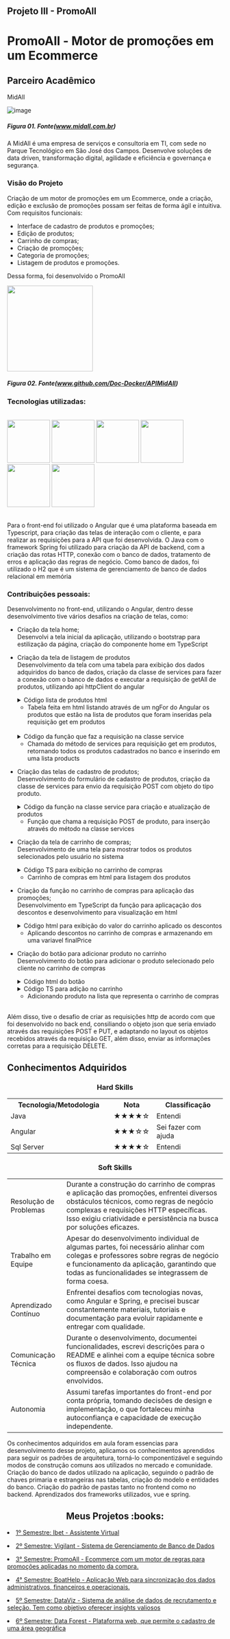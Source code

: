 ## Projeto III - PromoAll

# PromoAll - Motor de promoções em um Ecommerce

 ## Parceiro Acadêmico
MidAll</br>

![image](https://static.wixstatic.com/media/456d95_d8bfdcb4942b46c69950e9616742df4e~mv2.png/v1/fill/w_312,h_248,al_c,q_85,usm_0.66_1.00_0.01,enc_auto/Logo%20MidAll.png)
##### *Figura 01. Fonte(www.midall.com.br)*

A MidAll é uma empresa de serviços e consultoria em TI, com sede no Parque Tecnológico em São José dos Campos. Desenvolve soluções de data driven, transformação digital, agilidade e eficiência e governança e segurança.


### Visão do Projeto

Criação de um motor de promoções em um Ecommerce, onde a criação, edição e exclusão de promoções possam ser feitas de forma ágil e intuitiva. Com requisitos funcionais:
* Interface de cadastro de produtos e promoções;
* Edição de produtos;
* Carrinho de compras;
* Criação de promoções;
* Categoria de promoções;
* Listagem de produtos e promoções.


Dessa forma, foi desenvolvido o PromoAll

<img src ="https://github.com/Doc-Docker/APIMidAll/blob/main/Images/logo2promoall.png" width="200" height="200"/>

##### *Figura 02. Fonte(www.github.com/Doc-Docker/APIMidAll)*

### Tecnologias utilizadas:

<div style="display: inline_block"><br> 
 <img src="https://cdn.jsdelivr.net/gh/devicons/devicon/icons/java/java-original-wordmark.svg" width="100" height="100" />
 <img src="https://cdn.jsdelivr.net/gh/devicons/devicon/icons/microsoftsqlserver/microsoftsqlserver-plain-wordmark.svg"  width="100" height="100" />
 <img src="https://cdn.jsdelivr.net/gh/devicons/devicon/icons/spring/spring-original-wordmark.svg" width="100" height="100" />
 <img src="https://cdn.jsdelivr.net/gh/devicons/devicon/icons/angularjs/angularjs-original-wordmark.svg" width="100" height="100"  />
 <img src="https://cdn.jsdelivr.net/gh/devicons/devicon/icons/css3/css3-original-wordmark.svg" width="100" height="100" />
 <img src="https://cdn.jsdelivr.net/gh/devicons/devicon/icons/bootstrap/bootstrap-original-wordmark.svg" width="100" height="100" />
</div>

</br>

Para o front-end foi utilizado o Angular que é uma plataforma baseada em Typescript, para criação das telas de interação com o cliente, e para realizar as requisições para a API que foi desenvolvida. O Java com o framework Spring foi utilizado para criação da API de backend, com a criação das rotas HTTP, conexão com o banco de dados, tratamento de erros e aplicação das regras de negócio. Como banco de dados, foi utilizado o H2 que é um sistema de gerenciamento de banco de dados relacional em memória
         
         
### Contribuições pessoais:

Desenvolvimento no front-end, utilizando o Angular, dentro desse desenvolvimento tive vários desafios na criação de telas, como:
* Criação da tela home; </br>
   Desenvolvi a tela inicial da aplicação, utilizando o bootstrap para estilização da página, criação do componente home em TypeScript 
* Criação da tela de listagem de produtos</br>
   Desenvolvimento da tela com uma tabela para exibição dos dados adquiridos do banco de dados, criação da classe de services para fazer a conexão com o banco de dados e executar a requisição de getAll de produtos, utilizando api httpClient do angular
  
   <details>
     <summary>Código lista de produtos html</summary>
       
        
        <table class="table table-condensed table-hover">
                <thead>
                    <tr>
                        <th>ID</th>
                        <th>Name</th>
                        <th>Price</th>
                        <th>Description</th>
                        <th></th>
                        <th></th>
                        <th></th>
                    </tr>
                </thead>
                <tbody>
                    <tr *ngFor="let product of products">
                        <td>{{ product.id }}</td>
                        <td>{{ product.name }}</td>
                        <td>{{ product.price }}</td>
                        <td>{{ product.description }}</td>

                        <td>
                            <select class="form-control" type="number" [(ngModel)]="product.quantidade">
                                <option [value]="n" *ngFor="let n of lista" >
                                  <p>{{n}}</p>
                                </option>
                            </select>
                        </td>

                        <td>

                            <button class="btn btn-primary" routerLink="/products-form/{{ product.id }}">
                                <i class="fa fa-edit"></i>
                            </button>

                           

                        </td>

                        <td>
                            <button  class="btn btn-success" (click)="addProduct(product)" >
                                <i class="fa fa-plus"></i>
                            </button>
                        </td>

                        <td>
                            <button  class="btn btn-danger" (click)="preDelete(product)"
                                    data-toggle="modal" data-target="#deleteModal" >
                                <i class="fa fa-trash"></i>
                            </button>
                        </td>
                
                    </tr>
                </tbody>
            </table> 
    </details>
    
    * Tabela feita em html listando através de um ngFor do Angular os produtos que estão na lista de produtos que foram inseridas pela requisição get em produtos
     </br>
    <details >
     <summary>Código da função que faz a requisição na classe service</summary>
          
          
          
          ngOnInit(): void {
             this.service
               .getProducts()
               .subscribe( res => this.products = res )
           }
     
    
            
     </details>
     
     * Chamada do método de services para requisição get em produtos, retornando todos os produtos cadastrados no banco e inserindo em uma lista products


* Criação das telas de cadastro de produtos; </br>
   Desenvolvimento do formulário de cadastro de produtos, criação da classe de services para envio da requisição POST com objeto do tipo produto.
   
   <details>
      <summary>Código da função na classe service para criação e atualização de produtos </summary>
          
          * Método para envio de uma requisição POST para cadastrar produtos
          
          onSubmit(){

           if(this.id){
             this.service.update(this.id, this.product)
             .subscribe( res => {
               this.success = true;
               this.errors = null;
             }
             )
           }
           else{

             this.service
               .insert(this.product)
               .subscribe( res =>{
                 this.success = true;
                 this.errors = null;

               }, errorRes =>{
                 this.success = false;
                 this.errors = errorRes.error.errors

               }

               )
           }


         }
   </details>
   
   * Função que chama a requisição POST de produto, para inserção através do método na classe services
   
* Criação da tela de carrinho de compras;</br>
   Desenvolvimento de uma tela para mostrar todos os produtos selecionados pelo usuário no sistema
   
   <details>
      <summary>Código TS para exibição no carrinho de compras </summary>
          
          
          
          ngOnInit(): void {
            this.products = [];
            this.finalPrice = 0;
            this.product;
            this.discount;
            this.categoria=0;
            this.noDiscount = 0;
            this.lista = [];
            this.teste = [];
            Cart.products.forEach(element => {
              this.product = element;
              this.id  = element.id;
              this.quantidade = element.quantidade;
              this.categoria =  element.id;
              this.products.push(element);

                this.total = this.noDiscount += (element.price  * element.quantidade);

                this.service.getDiscount(this.id, this.quantidade, this.total, this.categoria).subscribe(
                    response =>
                    { const product : Product = new Product();
                      this.discount = response;
                      this.product.discount = this.discount
                      this.finalPrice = this.finalPrice += (element.price * element.quantidade)-(this.discount)
                      console.log("teste", this.categoria)
                    errorResponse => console.log(errorResponse)
                })
            });

          }

   </details>
   
    * Carrinho de compras em html para listagem dos produtos
   
   
* Criação da função no carrinho de compras para aplicação das promoções; </br>
    Desenvolvimento em TypeScript da função para aplicaçação dos descontos e desenvolvimento para visualização em html
    <details>
      <summary>Código html para exibição do valor do carrinho aplicado os descontos  </summary>
            
            
            
            <tr>
                    <th>Total Price:</th>
                    <th>{{ finalPrice }}</th>
                    <th></th>
                    <th></th>
                   </tr>
                   <tr>
                     <th>Price Without Discount:</th>
                     <th>{{ noDiscount }}</th>
                     <th></th>
                     <th></th>
             </tr>
   </details>
   
   * Aplicando descontos no carrinho de compras e armazenando em uma variavel finalPrice 
   
* Criação do botão para adicionar produto no carrinho </br>
    Desenvolvimento do botão para adicionar o produto selecionado pelo cliente no carrinho de compras
    <details>
      <summary>Código html do botão  </summary>
           
           
           
           <button  class="btn btn-success" (click)="addProduct(product)" >
              <i class="fa fa-plus"></i>
           </button>
   </details>
   
   <details>
      <summary>Código TS para adição no carrinho  </summary>
      
           addProduct(product : Product){

             if(product.quantidade != null){ 
               Cart.products.push(product);
             }

             this.ngOnInit();
           }
   </details>
   
   * Adicionando produto na lista que representa o carrinho de compras
   


</br>
Além disso, tive o desafio de criar as requisições http de acordo com que foi desenvolvido no back end, consiliando o objeto json que seria enviado através das requisições POST e PUT, e adaptando no layout os objetos recebidos através da requisição GET, além disso, enviar as informações corretas para a requisição DELETE.

## Conhecimentos Adquiridos


 <h3 align="center"> Hard Skills </h3>
  <table align="center">
    <tr>
      <th width="270px">Tecnologia/Metodologia</th>
      <th width="85px">Nota</th>
      <th width="200px">Classificação</th>
    </tr>
    <tr>
      <td>Java</td>
      <td>★★★★☆</td>
	<td>Entendi</td>
    </tr>
    <tr>
      <td>Angular</td>
      <td>★★★☆☆</td>
	<td>Sei fazer com ajuda</td>
    </tr>	
    <tr>
      <td>Sql Server</td>
      <td>★★★★☆</td>
	<td>Entendi</td>
    </tr>
  </table>
  
  <h3 align="center">Soft Skills</h3>
  <table align="center">
    <tr>
  <td>Resolução de Problemas</td>
  <td>Durante a construção do carrinho de compras e aplicação das promoções, enfrentei diversos obstáculos técnicos, como regras de negócio complexas e requisições HTTP específicas. Isso exigiu criatividade e persistência na busca por soluções eficazes.</td>
</tr>
<tr>
  <td>Trabalho em Equipe</td>
  <td>Apesar do desenvolvimento individual de algumas partes, foi necessário alinhar com colegas e professores sobre regras de negócio e funcionamento da aplicação, garantindo que todas as funcionalidades se integrassem de forma coesa.</td>
</tr>
<tr>
  <td>Aprendizado Contínuo</td>
  <td>Enfrentei desafios com tecnologias novas, como Angular e Spring, e precisei buscar constantemente materiais, tutoriais e documentação para evoluir rapidamente e entregar com qualidade.</td>
</tr>
<tr>
  <td>Comunicação Técnica</td>
  <td>Durante o desenvolvimento, documentei funcionalidades, escrevi descrições para o README e alinhei com a equipe técnica sobre os fluxos de dados. Isso ajudou na compreensão e colaboração com outros envolvidos.</td>
</tr>
<tr>
  <td>Autonomia</td>
  <td>Assumi tarefas importantes do front-end por conta própria, tomando decisões de design e implementação, o que fortaleceu minha autoconfiança e capacidade de execução independente.</td>
</tr>
  </table>
   

  Os conhecimentos adquiridos em aula foram essencias para desenvolvimento desse projeto, aplicamos os conhecimentos aprendidos para seguir os padrões de arquitetura, torná-lo componentizável e seguindo modos de construção comuns aos utilizados no mercado e comunidade. Criação do banco de dados utilizado na aplicação, seguindo o padrão de chaves primaria e estrangeiras nas tabelas, criação do modelo e entidades do banco. Criação do padrão de pastas tanto no frontend como no backend. Aprendizados dos frameworks utilizados, vue e spring.
  

 <h2 align="center"> Meus Projetos :books:</h2>
 
   <p align="justify" style="font-family:roboto;"><li><a href="https://github.com/Antonio-Zago/portfolio-apis-fatec/blob/main/API_1.md">1º Semestre: Ibet - Assistente Virtual</a></li></p>
   <p align="justify" style="font-family:roboto;"><li><a href="https://github.com/Antonio-Zago/portfolio-apis-fatec/blob/main/API_2.md">2º Semestre: Vigilant - Sistema de Gerenciamento de Banco de Dados</a></li></p>
   <p align="justify" style="font-family:roboto;"><li><a href="https://github.com/Antonio-Zago/portfolio-apis-fatec/blob/main/API_3.md">3° Semestre: PromoAll - Ecommerce com um motor de regras para promoções aplicadas no momento da compra.</a></li></p>
   <p align="justify" style="font-family:roboto;"><li><a href="https://github.com/Antonio-Zago/portfolio-apis-fatec/blob/main/API_4.md">4° Semestre: BoatHelp - Aplicação Web para sincronização dos dados administrativos, financeiros e operacionais.</a></li></p>
   <p align="justify" style="font-family:roboto;"><li><a href="https://github.com/Antonio-Zago/portfolio-apis-fatec/blob/main/API_5.md">5º Semestre: DataViz - Sistema de análise de dados de recrutamento e seleção. Tem como objetivo oferecer insights valiosos</a></li></p>
   <p align="justify" style="font-family:roboto;"><li><a href="https://github.com/Antonio-Zago/portfolio-apis-fatec/blob/main/API_6.md">6º Semestre: Data Forest - Plataforma web, que permite o cadastro de uma área geográfica</a></li></p>
